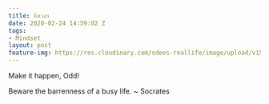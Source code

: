 ```yaml
---
title: ถึงเวลา
date: 2020-02-24 14:59:02 Z
tags:
- Mindset
layout: post
feature-img: https://res.cloudinary.com/sdees-reallife/image/upload/v1555658919/sample_feature_img.png
---
```


Make it happen, Odd!

<i class="fa fa-child" style="color:plum"></i>

Beware the barrenness of a busy life. ~ Socrates
